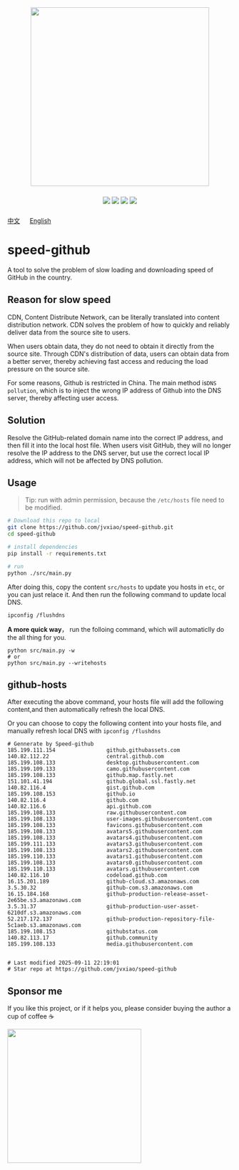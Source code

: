 


<!-- </img> -->
<div align="center"> <img src="./img/logo.jpg" width="400px"></div>

<p align="center" style="padding:10px 6px">
  <img src="https://img.shields.io/badge/Windows-10-2376bc?style=plastic&logo=microsoft&logoColor=ffffff" />
   <img src="https://img.shields.io/badge/Python-3.11-2376bc?style=plastic&logo=microsoft&logoColor=ffffff" />
  <img src="https://img.shields.io/github/issues/jvxiao/speed-github.svg?color=F48D73" />
  <img src="https://img.shields.io/github/license/jvxiao/speed-github.svg?logo=github"
</p>

[中文](./README-Cn.md) &emsp; [English](./README.md)

# speed-github

A tool to solve the problem of slow loading and downloading speed of GitHub in the country.

## Reason for slow speed

CDN, Content Distribute Network, can be literally translated into content distribution network. CDN solves the problem of how to quickly and reliably deliver data from the source site to users.

When users obtain data, they do not need to obtain it directly from the source site. Through CDN's distribution of data, users can obtain data from a better server, thereby achieving fast access and reducing the load pressure on the source site.

For some reasons, Github is restricted in China. The main method is`DNS pollution`, which is to inject the wrong IP address of Github into the DNS server, thereby affecting user access.

## Solution

Resolve the GitHub-related domain name into the correct IP address, and then fill it into the local host file. When users visit GitHub, they will no longer resolve the IP address to the DNS server, but use the correct local IP address, which will not be affected by DNS pollution.

## Usage
>Tip: run with admin permission, because the `/etc/hosts` file need to be modified.

``` bash
# Download this repo to local
git clone https://github.com/jvxiao/speed-github.git
cd speed-github

# install dependencies
pip install -r requirements.txt

# run
python ./src/main.py
```

After doing this, copy the content `src/hosts` to update you hosts in `etc`, or you can just relace it. And then run the following command to update local DNS.
```
ipconfig /flushdns
```

**A more quick way**， run the folloing command, which will automaticlly do the all thing for you.

```
python src/main.py -w
# or 
python src/main.py --writehosts
```
## github-hosts

After executing the above command, your hosts file will add the following content,and then automatically refresh the local DNS.

Or you can choose to copy the following content into your hosts file, and manually refresh local DNS with  `ipconfig /flushdns`

```
# Gennerate by Speed-github
185.199.111.154                github.githubassets.com
140.82.112.22                  central.github.com
185.199.108.133                desktop.githubusercontent.com
185.199.109.133                camo.githubusercontent.com
185.199.108.133                github.map.fastly.net
151.101.41.194                 github.global.ssl.fastly.net
140.82.116.4                   gist.github.com
185.199.108.153                github.io
140.82.116.4                   github.com
140.82.116.6                   api.github.com
185.199.108.133                raw.githubusercontent.com
185.199.108.133                user-images.githubusercontent.com
185.199.108.133                favicons.githubusercontent.com
185.199.108.133                avatars5.githubusercontent.com
185.199.108.133                avatars4.githubusercontent.com
185.199.111.133                avatars3.githubusercontent.com
185.199.108.133                avatars2.githubusercontent.com
185.199.110.133                avatars1.githubusercontent.com
185.199.108.133                avatars0.githubusercontent.com
185.199.110.133                avatars.githubusercontent.com
140.82.116.10                  codeload.github.com
16.15.201.189                  github-cloud.s3.amazonaws.com
3.5.30.32                      github-com.s3.amazonaws.com
16.15.184.168                  github-production-release-asset-2e65be.s3.amazonaws.com
3.5.31.37                      github-production-user-asset-6210df.s3.amazonaws.com
52.217.172.137                 github-production-repository-file-5c1aeb.s3.amazonaws.com
185.199.108.153                githubstatus.com
140.82.113.17                  github.community
185.199.108.133                media.githubusercontent.com


# Last modified 2025-09-11 22:19:01
# Star repo at https://github.com/jvxiao/speed-github
```

## Sponsor me

If you like this project, or if it helps you, please consider buying the author a cup of coffee :coffee:

<img src="https://image.baidu.com/search/down?url=http://tvax2.sinaimg.cn/mw690/0071fJItgy1i1vlvailptj30ih0h80wf.jpg" style="width:300px">
